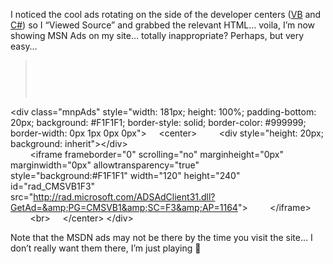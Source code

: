 I noticed the cool ads rotating on the side of&nbsp;the developer centers ([VB](http://msdn.microsoft.com/vbasic) and [C#](http://msdn.microsoft.com/vcsharp)) so I “Viewed Source” and grabbed the relevant HTML&#8230; voila, I&#8217;m now showing MSN Ads on my site&#8230; totally inappropriate? Perhaps, but very easy&#8230;

> <pre><p>
  &lt;div class="mnpAds" style="width: 181px; height: 100%; padding-bottom: 20px; 
  background: #F1F1F1; border-style: solid; border-color: #999999; border-width: 
  0px 1px 0px 0px"&gt;
  &nbsp;&nbsp;&nbsp; &lt;center&gt;
  &nbsp;&nbsp;&nbsp;&nbsp;&nbsp;&nbsp;&nbsp; &lt;div style="height: 20px; background: 
  inherit"&gt;&lt;/div&gt;<br />
  &nbsp;&nbsp;&nbsp;&nbsp;&nbsp;&nbsp;&nbsp; &lt;iframe frameborder="0" 
  scrolling="no" marginheight="0px" marginwidth="0px" allowtransparency="true"
  &nbsp;&nbsp;&nbsp;&nbsp;&nbsp;&nbsp;&nbsp;&nbsp;&nbsp;&nbsp;&nbsp; 
  style="background:#F1F1F1" width="120" height="240" id="rad_CMSVB1F3"
  &nbsp;&nbsp;&nbsp;&nbsp;&nbsp;&nbsp;&nbsp;&nbsp;&nbsp;&nbsp;&nbsp; src="http://rad.microsoft.com/ADSAdClient31.dll?GetAd=&amp;PG=CMSVB1&amp;SC=F3&amp;AP=1164"&gt;
  &nbsp;&nbsp;&nbsp;&nbsp;&nbsp;&nbsp;&nbsp; &lt;/iframe&gt;
  &nbsp;&nbsp;&nbsp;&nbsp;&nbsp;&nbsp;&nbsp; &lt;br&gt;
  &nbsp;&nbsp;&nbsp; &lt;/center&gt;
  &lt;/div&gt;
</p>
</pre>

Note that the MSDN ads may not be there by the time you visit the site&#8230; I don&#8217;t really want them there, I&#8217;m just playing 🙂